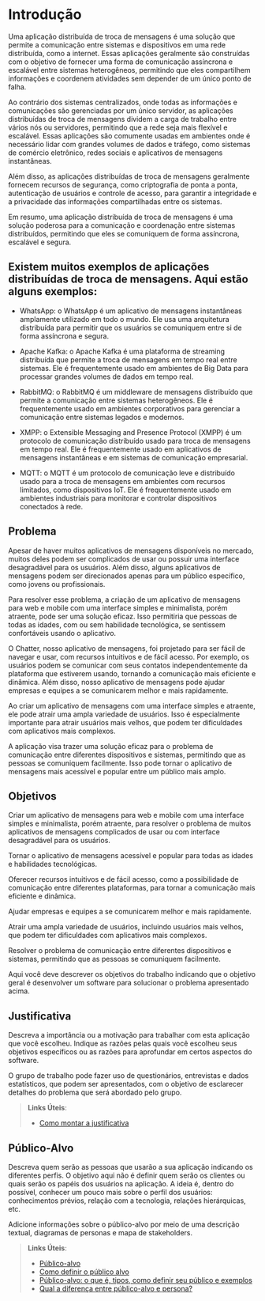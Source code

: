# Introdução

Uma aplicação distribuída de troca de mensagens é uma solução que permite a comunicação entre sistemas e dispositivos em uma rede distribuída, como a internet. Essas aplicações geralmente são construídas com o objetivo de fornecer uma forma de comunicação assíncrona e escalável entre sistemas heterogêneos, permitindo que eles compartilhem informações e coordenem atividades sem depender de um único ponto de falha.

Ao contrário dos sistemas centralizados, onde todas as informações e comunicações são gerenciadas por um único servidor, as aplicações distribuídas de troca de mensagens dividem a carga de trabalho entre vários nós ou servidores, permitindo que a rede seja mais flexível e escalável. Essas aplicações são comumente usadas em ambientes onde é necessário lidar com grandes volumes de dados e tráfego, como sistemas de comércio eletrônico, redes sociais e aplicativos de mensagens instantâneas.

Além disso, as aplicações distribuídas de troca de mensagens geralmente fornecem recursos de segurança, como criptografia de ponta a ponta, autenticação de usuários e controle de acesso, para garantir a integridade e a privacidade das informações compartilhadas entre os sistemas.

Em resumo, uma aplicação distribuída de troca de mensagens é uma solução poderosa para a comunicação e coordenação entre sistemas distribuídos, permitindo que eles se comuniquem de forma assíncrona, escalável e segura.

## Existem muitos exemplos de aplicações distribuídas de troca de mensagens. Aqui estão alguns exemplos:

- WhatsApp: o WhatsApp é um aplicativo de mensagens instantâneas amplamente utilizado em todo o mundo. Ele usa uma arquitetura distribuída para permitir que os usuários se comuniquem entre si de forma assíncrona e segura.

- Apache Kafka: o Apache Kafka é uma plataforma de streaming distribuída que permite a troca de mensagens em tempo real entre sistemas. Ele é frequentemente usado em ambientes de Big Data para processar grandes volumes de dados em tempo real.

- RabbitMQ: o RabbitMQ é um middleware de mensagens distribuído que permite a comunicação entre sistemas heterogêneos. Ele é frequentemente usado em ambientes corporativos para gerenciar a comunicação entre sistemas legados e modernos.

- XMPP: o Extensible Messaging and Presence Protocol (XMPP) é um protocolo de comunicação distribuído usado para troca de mensagens em tempo real. Ele é frequentemente usado em aplicativos de mensagens instantâneas e em sistemas de comunicação empresarial.

- MQTT: o MQTT é um protocolo de comunicação leve e distribuído usado para a troca de mensagens em ambientes com recursos limitados, como dispositivos IoT. Ele é frequentemente usado em ambientes industriais para monitorar e controlar dispositivos conectados à rede.

## Problema

Apesar de haver muitos aplicativos de mensagens disponíveis no mercado, muitos deles podem ser complicados de usar ou possuir uma interface desagradável para os usuários. Além disso, alguns aplicativos de mensagens podem ser direcionados apenas para um público específico, como jovens ou profissionais.

Para resolver esse problema, a criação de um aplicativo de mensagens para web e mobile com uma interface simples e minimalista, porém atraente, pode ser uma solução eficaz. Isso permitiria que pessoas de todas as idades, com ou sem habilidade tecnológica, se sentissem confortáveis usando o aplicativo.

O Chatter, nosso aplicativo de mensagens, foi projetado para ser fácil de navegar e usar, com recursos intuitivos e de fácil acesso. Por exemplo, os usuários podem se comunicar com seus contatos independentemente da plataforma que estiverem usando, tornando a comunicação mais eficiente e dinâmica. Além disso, nosso aplicativo de mensagens pode ajudar empresas e equipes a se comunicarem melhor e mais rapidamente.

Ao criar um aplicativo de mensagens com uma interface simples e atraente, ele pode atrair uma ampla variedade de usuários. Isso é especialmente importante para atrair usuários mais velhos, que podem ter dificuldades com aplicativos mais complexos.

A aplicação visa trazer uma solução eficaz para o problema de comunicação entre diferentes dispositivos e sistemas, permitindo que as pessoas se comuniquem facilmente. Isso pode tornar o aplicativo de mensagens mais acessível e popular entre um público mais amplo.

## Objetivos

Criar um aplicativo de mensagens para web e mobile com uma interface simples e minimalista, porém atraente, para resolver o problema de muitos aplicativos de mensagens complicados de usar ou com interface desagradável para os usuários.

Tornar o aplicativo de mensagens acessível e popular para todas as idades e habilidades tecnológicas.

Oferecer recursos intuitivos e de fácil acesso, como a possibilidade de comunicação entre diferentes plataformas, para tornar a comunicação mais eficiente e dinâmica.

Ajudar empresas e equipes a se comunicarem melhor e mais rapidamente.

Atrair uma ampla variedade de usuários, incluindo usuários mais velhos, que podem ter dificuldades com aplicativos mais complexos.

Resolver o problema de comunicação entre diferentes dispositivos e sistemas, permitindo que as pessoas se comuniquem facilmente.

Aqui você deve descrever os objetivos do trabalho indicando que o objetivo geral é desenvolver um software para solucionar o problema apresentado acima. 

## Justificativa

Descreva a importância ou a motivação para trabalhar com esta aplicação que você escolheu. Indique as razões pelas quais você escolheu seus objetivos específicos ou as razões para aprofundar em certos aspectos do software.

O grupo de trabalho pode fazer uso de questionários, entrevistas e dados estatísticos, que podem ser apresentados, com o objetivo de esclarecer detalhes do problema que será abordado pelo grupo.

> **Links Úteis**:
> - [Como montar a justificativa](https://guiadamonografia.com.br/como-montar-justificativa-do-tcc/)

## Público-Alvo

Descreva quem serão as pessoas que usarão a sua aplicação indicando os diferentes perfis. O objetivo aqui não é definir quem serão os clientes ou quais serão os papéis dos usuários na aplicação. A ideia é, dentro do possível, conhecer um pouco mais sobre o perfil dos usuários: conhecimentos prévios, relação com a tecnologia, relações
hierárquicas, etc.

Adicione informações sobre o público-alvo por meio de uma descrição textual, diagramas de personas e mapa de stakeholders.

> **Links Úteis**:
> - [Público-alvo](https://blog.hotmart.com/pt-br/publico-alvo/)
> - [Como definir o público alvo](https://exame.com/pme/5-dicas-essenciais-para-definir-o-publico-alvo-do-seu-negocio/)
> - [Público-alvo: o que é, tipos, como definir seu público e exemplos](https://klickpages.com.br/blog/publico-alvo-o-que-e/)
> - [Qual a diferença entre público-alvo e persona?](https://rockcontent.com/blog/diferenca-publico-alvo-e-persona/)
